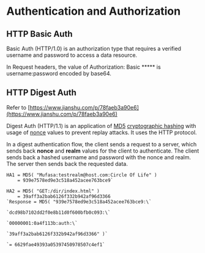 # Authentication and Authorization

## HTTP Basic Auth

Basic Auth (HTTP/1.0) is an authorization type that requires a verified username and password to access a data resource.

In Request headers, the value of Authorization: Basic ***** is username:password encoded by base64.

## HTTP Digest Auth

Refer to [https://www.jianshu.com/p/78faeb3a90e6](https://www.jianshu.com/p/78faeb3a90e6)

Digest Auth (HTTP/1.1) is an application of [MD5](https://en.wikipedia.org/wiki/MD5 "MD5")  [cryptographic hashing](https://en.wikipedia.org/wiki/Cryptographic_hash "Cryptographic hash") with usage of [nonce](https://en.wikipedia.org/wiki/Cryptographic_nonce "Cryptographic nonce") values to prevent replay attacks. It uses the HTTP protocol.

In a digest authentication flow, the client sends a request to a server, which sends back  **nonce**  and  **realm**  values for the client to authenticate. The client sends back a hashed username and password with the nonce and realm. The server then sends back the requested data.

```
HA1 = MD5( "Mufasa:testrealm@host.com:Circle Of Life" )
    = 939e7578ed9e3c518a452acee763bce9`

HA2 = MD5( "GET:/dir/index.html" )
    = 39aff3a2bab6126f332b942af96d3366
`Response = MD5( "939e7578ed9e3c518a452acee763bce9:\`

`dcd98b7102dd2f0e8b11d0f600bfb0c093:\`

`00000001:0a4f113b:auth:\`

`39aff3a2bab6126f332b942af96d3366" )`

`= 6629fae49393a05397450978507c4ef1`

```
<!--stackedit_data:
eyJoaXN0b3J5IjpbMTcwMzMxNzYyMywtMzQxMjI4NzNdfQ==
-->